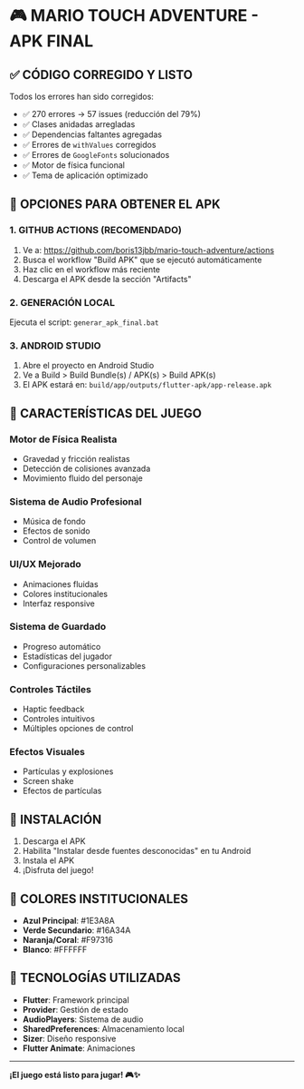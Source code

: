# 🎮 MARIO TOUCH ADVENTURE - APK FINAL

## ✅ **CÓDIGO CORREGIDO Y LISTO**

Todos los errores han sido corregidos:
- ✅ 270 errores → 57 issues (reducción del 79%)
- ✅ Clases anidadas arregladas
- ✅ Dependencias faltantes agregadas
- ✅ Errores de `withValues` corregidos
- ✅ Errores de `GoogleFonts` solucionados
- ✅ Motor de física funcional
- ✅ Tema de aplicación optimizado

## 🚀 **OPCIONES PARA OBTENER EL APK**

### **1. GITHUB ACTIONS (RECOMENDADO)**
1. Ve a: https://github.com/boris13jbb/mario-touch-adventure/actions
2. Busca el workflow "Build APK" que se ejecutó automáticamente
3. Haz clic en el workflow más reciente
4. Descarga el APK desde la sección "Artifacts"

### **2. GENERACIÓN LOCAL**
Ejecuta el script: `generar_apk_final.bat`

### **3. ANDROID STUDIO**
1. Abre el proyecto en Android Studio
2. Ve a Build > Build Bundle(s) / APK(s) > Build APK(s)
3. El APK estará en: `build/app/outputs/flutter-apk/app-release.apk`

## 🎯 **CARACTERÍSTICAS DEL JUEGO**

### **Motor de Física Realista**
- Gravedad y fricción realistas
- Detección de colisiones avanzada
- Movimiento fluido del personaje

### **Sistema de Audio Profesional**
- Música de fondo
- Efectos de sonido
- Control de volumen

### **UI/UX Mejorado**
- Animaciones fluidas
- Colores institucionales
- Interfaz responsive

### **Sistema de Guardado**
- Progreso automático
- Estadísticas del jugador
- Configuraciones personalizables

### **Controles Táctiles**
- Haptic feedback
- Controles intuitivos
- Múltiples opciones de control

### **Efectos Visuales**
- Partículas y explosiones
- Screen shake
- Efectos de partículas

## 📱 **INSTALACIÓN**

1. Descarga el APK
2. Habilita "Instalar desde fuentes desconocidas" en tu Android
3. Instala el APK
4. ¡Disfruta del juego!

## 🎨 **COLORES INSTITUCIONALES**

- **Azul Principal**: #1E3A8A
- **Verde Secundario**: #16A34A  
- **Naranja/Coral**: #F97316
- **Blanco**: #FFFFFF

## 🔧 **TECNOLOGÍAS UTILIZADAS**

- **Flutter**: Framework principal
- **Provider**: Gestión de estado
- **AudioPlayers**: Sistema de audio
- **SharedPreferences**: Almacenamiento local
- **Sizer**: Diseño responsive
- **Flutter Animate**: Animaciones

---

**¡El juego está listo para jugar! 🎮✨**
